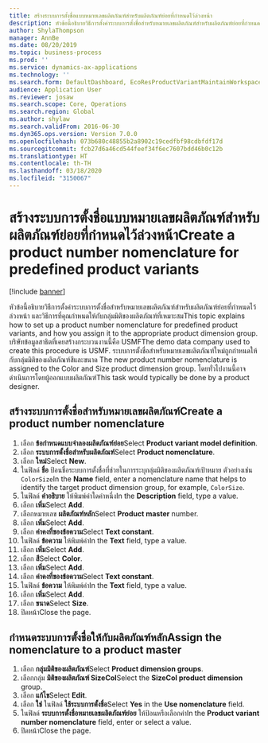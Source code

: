 ```yaml
---
title: สร้างระบบการตั้งชื่อแบบหมายเลขผลิตภัณฑ์สำหรับผลิตภัณฑ์ย่อยที่กำหนดไว้ล่วงหน้า
description: หัวข้อนี้อธิบายวิธีการตั้งค่าระบบการตั้งชื่อสำหรับหมายเลขผลิตภัณฑ์สำหรับผลิตภัณฑ์ย่อยที่กำหนดไว้ล่วงหน้า และวิธีการที่คุณกำหนดให้กับกลุ่มมิติของผลิตภัณฑ์ที่เหมาะสม
author: ShylaThompson
manager: AnnBe
ms.date: 08/20/2019
ms.topic: business-process
ms.prod: ''
ms.service: dynamics-ax-applications
ms.technology: ''
ms.search.form: DefaultDashboard, EcoResProductVariantMaintainWorkspace, EcoResNomenclature, EcoResProductDimensionGroup
audience: Application User
ms.reviewer: josaw
ms.search.scope: Core, Operations
ms.search.region: Global
ms.author: shylaw
ms.search.validFrom: 2016-06-30
ms.dyn365.ops.version: Version 7.0.0
ms.openlocfilehash: 073b680c48855b2a8902c19cedfbf98cdbfdf17d
ms.sourcegitcommit: fcb27d6a46cd544feef34f6ec7607bdd46b0c12b
ms.translationtype: HT
ms.contentlocale: th-TH
ms.lasthandoff: 03/18/2020
ms.locfileid: "3150067"
---
```

# <a name="create-a-product-number-nomenclature-for-predefined-product-variants"></a><span data-ttu-id="77781-103">สร้างระบบการตั้งชื่อแบบหมายเลขผลิตภัณฑ์สำหรับผลิตภัณฑ์ย่อยที่กำหนดไว้ล่วงหน้า</span><span class="sxs-lookup"><span data-stu-id="77781-103">Create a product number nomenclature for predefined product variants</span></span>

[!include [banner](../../includes/banner.md)]

<span data-ttu-id="77781-104">หัวข้อนี้อธิบายวิธีการตั้งค่าระบบการตั้งชื่อสำหรับหมายเลขผลิตภัณฑ์สำหรับผลิตภัณฑ์ย่อยที่กำหนดไว้ล่วงหน้า และวิธีการที่คุณกำหนดให้กับกลุ่มมิติของผลิตภัณฑ์ที่เหมาะสม</span><span class="sxs-lookup"><span data-stu-id="77781-104">This topic explains how to set up a product number nomenclature for predefined product variants, and how you assign it to the appropriate product dimension group.</span></span> <span data-ttu-id="77781-105">บริษัทข้อมูลสาธิตที่เคยสร้างกระบวนงานนี้คือ USMF</span><span class="sxs-lookup"><span data-stu-id="77781-105">The demo data company used to create this procedure is USMF.</span></span> <span data-ttu-id="77781-106">ระบบการตั้งชื่อสำหรับหมายเลขผลิตภัณฑ์ใหม่ถูกกำหนดให้กับกลุ่มมิติของผลิตภัณฑ์สีและขนาด </span><span class="sxs-lookup"><span data-stu-id="77781-106">The new product number nomenclature is assigned to the Color and Size product dimension group.</span></span> <span data-ttu-id="77781-107">โดยทั่วไปงานนี้อาจดำเนินการโดยผู้ออกแบบผลิตภัณฑ์</span><span class="sxs-lookup"><span data-stu-id="77781-107">This task would typically be done by a product designer.</span></span>


## <a name="create-a-product-number-nomenclature"></a><span data-ttu-id="77781-108">สร้างระบบการตั้งชื่อสำหรับหมายเลขผลิตภัณฑ์</span><span class="sxs-lookup"><span data-stu-id="77781-108">Create a product number nomenclature</span></span>
1. <span data-ttu-id="77781-109">เลือก **ข้อกำหนดแบบจำลองผลิตภัณฑ์ย่อย**</span><span class="sxs-lookup"><span data-stu-id="77781-109">Select **Product variant model definition**.</span></span>
2. <span data-ttu-id="77781-110">เลือก **ระบบการตั้งชื่อสำหรับผลิตภัณฑ์**</span><span class="sxs-lookup"><span data-stu-id="77781-110">Select **Product nomenclature**.</span></span>
3. <span data-ttu-id="77781-111">เลือก **ใหม่**</span><span class="sxs-lookup"><span data-stu-id="77781-111">Select **New**.</span></span>
4. <span data-ttu-id="77781-112">ในฟิลด์ **ชื่อ** ป้อนชื่อระบบการตั้งชื่อที่ช่วยในการระบุกลุ่มมิติของผลิตภัณฑ์เป้าหมาย ตัวอย่างเช่น `ColorSize`</span><span class="sxs-lookup"><span data-stu-id="77781-112">In the **Name** field, enter a nomenclature name that helps to identify the target product dimension group, for example, `ColorSize`.</span></span>
5. <span data-ttu-id="77781-113">ในฟิลด์ **คำอธิบาย** ให้พิมพ์ค่าใดค่าหนึ่ง</span><span class="sxs-lookup"><span data-stu-id="77781-113">In the **Description** field, type a value.</span></span>
6. <span data-ttu-id="77781-114">เลือก **เพิ่ม**</span><span class="sxs-lookup"><span data-stu-id="77781-114">Select **Add**.</span></span>
7. <span data-ttu-id="77781-115">เลือกหมายเลข **ผลิตภัณฑ์หลัก**</span><span class="sxs-lookup"><span data-stu-id="77781-115">Select **Product master** number.</span></span>
8. <span data-ttu-id="77781-116">เลือก **เพิ่ม**</span><span class="sxs-lookup"><span data-stu-id="77781-116">Select **Add**.</span></span>
9. <span data-ttu-id="77781-117">เลือก **ค่าคงที่ของข้อความ**</span><span class="sxs-lookup"><span data-stu-id="77781-117">Select **Text constant**.</span></span>
10. <span data-ttu-id="77781-118">ในฟิลด์ **ข้อความ** ให้พิมพ์ค่า</span><span class="sxs-lookup"><span data-stu-id="77781-118">In the **Text** field, type a value.</span></span>
11. <span data-ttu-id="77781-119">เลือก **เพิ่ม**</span><span class="sxs-lookup"><span data-stu-id="77781-119">Select **Add**.</span></span>
12. <span data-ttu-id="77781-120">เลือก **สี**</span><span class="sxs-lookup"><span data-stu-id="77781-120">Select **Color**.</span></span>
13. <span data-ttu-id="77781-121">เลือก **เพิ่ม**</span><span class="sxs-lookup"><span data-stu-id="77781-121">Select **Add**.</span></span>
14. <span data-ttu-id="77781-122">เลือก **ค่าคงที่ของข้อความ**</span><span class="sxs-lookup"><span data-stu-id="77781-122">Select **Text constant**.</span></span>
15. <span data-ttu-id="77781-123">ในฟิลด์ **ข้อความ** ให้พิมพ์ค่า</span><span class="sxs-lookup"><span data-stu-id="77781-123">In the **Text** field, type a value.</span></span>
16. <span data-ttu-id="77781-124">เลือก **เพิ่ม**</span><span class="sxs-lookup"><span data-stu-id="77781-124">Select **Add**.</span></span>
17. <span data-ttu-id="77781-125">เลือก **ขนาด**</span><span class="sxs-lookup"><span data-stu-id="77781-125">Select **Size**.</span></span>
18. <span data-ttu-id="77781-126">ปิดหน้า</span><span class="sxs-lookup"><span data-stu-id="77781-126">Close the page.</span></span>

## <a name="assign-the-nomenclature-to-a-product-master"></a><span data-ttu-id="77781-127">กำหนดระบบการตั้งชื่อให้กับผลิตภัณฑ์หลัก</span><span class="sxs-lookup"><span data-stu-id="77781-127">Assign the nomenclature to a product master</span></span>
1. <span data-ttu-id="77781-128">เลือก **กลุ่มมิติของผลิตภัณฑ์**</span><span class="sxs-lookup"><span data-stu-id="77781-128">Select **Product dimension groups**.</span></span>
2. <span data-ttu-id="77781-129">เลือกกลุ่ม **มิติของผลิตภัณฑ์ SizeCol**</span><span class="sxs-lookup"><span data-stu-id="77781-129">Select the **SizeCol product dimension** group.</span></span>
3. <span data-ttu-id="77781-130">เลือก **แก้ไข**</span><span class="sxs-lookup"><span data-stu-id="77781-130">Select **Edit**.</span></span>
4. <span data-ttu-id="77781-131">เลือก **ใช่** ในฟิลด์ **ใช้ระบบการตั้งชื่อ**</span><span class="sxs-lookup"><span data-stu-id="77781-131">Select **Yes** in the **Use nomenclature** field.</span></span>
5. <span data-ttu-id="77781-132">ในฟิลด์ **ระบบการตั้งชื่อหมายเลขผลิตภัณฑ์ย่อย** ให้ป้อนหรือเลือกค่า</span><span class="sxs-lookup"><span data-stu-id="77781-132">In the **Product variant number nomenclature** field, enter or select a value.</span></span>
6. <span data-ttu-id="77781-133">ปิดหน้า</span><span class="sxs-lookup"><span data-stu-id="77781-133">Close the page.</span></span>

